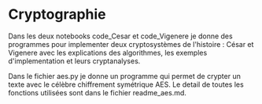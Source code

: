 # Cryptographie
Dans les deux notebooks code_Cesar et code_Vigenere je donne des programmes pour implementer deux cryptosystèmes de l'histoire : César et Vigenere avec les explications des algorithmes, les exemples d'implementation et leurs cryptanalyses.

Dans le fichier aes.py je donne un programme qui permet de crypter un texte avec le célèbre chiffrement symétrique AES. Le detail de toutes les fonctions utilisées sont dans le fichier readme_aes.md.
